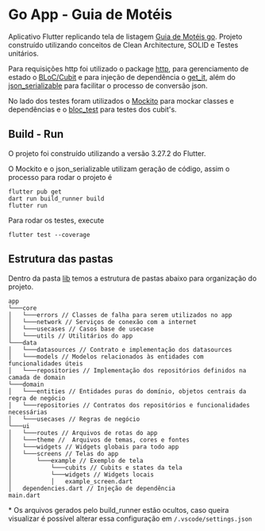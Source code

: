 # Go App - Guia de Motéis

Aplicativo Flutter replicando tela de listagem [Guia de Motéis go](https://play.google.com/store/apps/details?id=br.com.guiademoteis.go.android&hl=pt). Projeto construído utilizando conceitos de Clean Architecture, SOLID e Testes unitários.

Para requisições http foi utilizado o package [http](https://pub.dev/packages/http), para gerenciamento de estado o [BLoC/Cubit](https://pub.dev/packages/flutter_bloc) e para injeção de dependência o [get_it](https://pub.dev/packages/get_it), além do [json_serializable](https://pub.dev/packages/json_serializable) para facilitar o processo de conversão json.

No lado dos testes foram utilizados o [Mockito](https://pub.dev/packages/mockito) para mockar classes e dependências e o [bloc_test](https://pub.dev/packages/bloc_test) para testes dos cubit's.

## Build - Run

O projeto foi construído utilizando a versão 3.27.2 do Flutter.

O Mockito e o json_serializable utilizam geração de código, assim o processo para rodar o projeto é

```
flutter pub get
dart run build_runner build
flutter run
```

Para rodar os testes, execute

```
flutter test --coverage
```

## Estrutura das pastas
Dentro da pasta [lib](/lib/) temos a estrutura de pastas abaixo para organização do projeto.

```
app
└───core
│   └───errors // Classes de falha para serem utilizados no app
│   └───network // Serviços de conexão com a internet
│   └───usecases // Casos base de usecase
│   └───utils // Utilitários do app
└───data
│   └───datasources // Contrato e implementação dos datasources
│   └───models // Modelos relacionados às entidades com funcionalidades úteis
│   └───repositories // Implementação dos repositórios definidos na camada de domain
└───domain
│   └───entities // Entidades puras do domínio, objetos centrais da regra de negócio
│   └───repositories // Contratos dos repositórios e funcionalidades necessárias
│   └───usecases // Regras de negócio
└───ui
│   └───routes // Arquivos de rotas do app
│   └───theme //  Arquivos de temas, cores e fontes
│   └───widgets // Widgets globais para todo app
│   └───screens // Telas do app
│       └───example // Exemplo de tela
│           └───cubits // Cubits e states da tela
│           └───widgets // Widgets locais
│           │   example_screen.dart
│   dependencies.dart // Injeção de dependência
main.dart
```

\* Os arquivos gerados pelo build_runner estão ocultos, caso queira visualizar é possível alterar essa configuração em `/.vscode/settings.json`